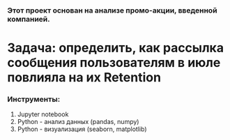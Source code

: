 ### Этот проект основан на анализе промо-акции, введенной компанией. 

# Задача: определить, как рассылка сообщения пользователям в июле повлияла на их Retention

### Инструменты:

1. Jupyter notebook
2. Python - анализ данных (pandas, numpy)
3. Python - визуализация (seaborn, matplotlib)
